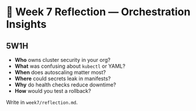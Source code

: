 # 📘 Week 7 Reflection — Orchestration Insights

## 5W1H

- **Who** owns cluster security in your org?
- **What** was confusing about `kubectl` or YAML?
- **When** does autoscaling matter most?
- **Where** could secrets leak in manifests?
- **Why** do health checks reduce downtime?
- **How** would you test a rollback?

Write in `week7/reflection.md`.
